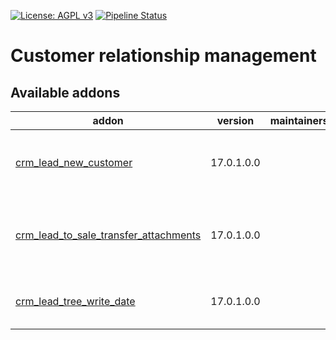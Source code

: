 [![License: AGPL v3](https://img.shields.io/badge/License-AGPL%20v3-blue.svg)](https://www.gnu.org/licenses/agpl-3.0)
[![Pipeline Status](https://gitlab.com/tawasta/odoo/crm/badges/17.0-dev/pipeline.svg)](https://gitlab.com/tawasta/odoo/crm/-/pipelines/)

Customer relationship management
================================

[//]: # (addons)

Available addons
----------------
addon | version | maintainers | summary
--- | --- | --- | ---
[crm_lead_new_customer](crm_lead_new_customer/) | 17.0.1.0.0 |  | New customer boolean toggle for CRM lead
[crm_lead_to_sale_transfer_attachments](crm_lead_to_sale_transfer_attachments/) | 17.0.1.0.0 |  | Converting opportunities to sales copies related attachments
[crm_lead_tree_write_date](crm_lead_tree_write_date/) | 17.0.1.0.0 |  | Show last write date on crm lead tree view

[//]: # (end addons)
